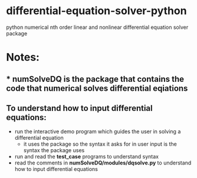 # differential-equation-solver-python
python numerical nth order linear and nonlinear differential equation solver package
# Notes:
## * **numSolveDQ** is the package that contains the code that numerical solves differential eqiations
## To understand how to input differential equations:
* run the interactive demo program which guides the user in solving a differential equation
  * it uses the package so the syntax it asks for in user input is the syntax the package uses
* run and read the **test_case** programs to understand syntax
* read the comments in **numSolveDQ/modules/dqsolve.py** to understand how to input differential equations
